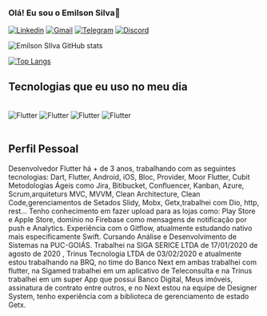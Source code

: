 ### Olá! Eu sou  o Emilson Silva👋

[![Linkedin](https://img.shields.io/badge/LinkedIn-0077B5?style=for-the-badge&logo=linkedin&logoColor=white)](https://www.linkedin.com/in/emilson-silva-2b324015a/)
[![Gmail](https://img.shields.io/badge/Gmail-D14836?style=for-the-badge&logo=gmail&logoColor=white)](https://mail.google.com/mail/u/0/#inbox?compose=new)
[![Telegram](https://img.shields.io/badge/Telegram-2CA5E0?style=for-the-badge&logo=telegram&logoColor=white)](https://web.telegram.org/k/)
[![Discord](https://img.shields.io/badge/Discord-7289DA?style=for-the-badge&logo=discord&logoColor=white)](https://discord.com/channels/@me)


![Emilson SIlva GitHub stats](https://github-readme-stats.vercel.app/api?username=emilson-silva&show_icons=true&theme=dracula)

[![Top Langs](https://github-readme-stats.vercel.app/api/top-langs/?username=emilson-silva)](https://github.com/emilson-silva)





## Tecnologias que eu uso no meu dia

<div style="display: inline_block"><br/>
  <img align="center" alt="Flutter" src=https://img.shields.io/badge/Flutter-02569B?style=for-the-badge&logo=flutter&logoColor=white/>
    <img align="center" alt="Flutter" src=https://img.shields.io/badge/Dart-0175C2?style=for-the-badge&logo=dart&logoColor=white>
    <img align="center" alt="Flutter" src=https://img.shields.io/badge/Node.js-43853D?style=for-the-badge&logo=node.js&logoColor=white>
    <img align="center" alt="Flutter" src=https://img.shields.io/badge/Kotlin-0095D5?&style=for-the-badge&logo=kotlin&logoColor=white>
</div><br/>

## Perfil Pessoal
Desenvolvedor Flutter há + de 3 anos, trabalhando com as seguintes tecnologias: Dart, Flutter, Android, iOS, Bloc, Provider, Moor Flutter, Cubit Metodologias Ágeis como Jira, Bitibucket, Confluencer, Kanban, Azure, Scrum,arquiteturs MVC, MVVM, Clean Architecture, Clean Code,gerenciamentos de Setados Slidy, Mobx, Getx,trabalhei com Dio, http, rest... Tenho conhecimento em fazer  upload para as lojas como: Play Store e Apple Store, domínio no Firebase como mensagens de notificação por push e Analytics. Experiência com o Gitflow, atualmente estudando nativo mais especificamente Swift. Cursando Análise e Desenvolvimento de Sistemas na PUC-GOIÁS. Trabalhei na SIGA SERICE LTDA de 17/01/2020 de agosto de 2020 , Trinus Tecnologia LTDA de 03/02/2020 e atualmente estou trabalhando na BRQ, no time do Banco Next em ambas trabalhei com flutter, na Sigamed trabalhei em um aplicativo de Teleconsulta e na Trinus trabalhei em um super App que possui Banco Digital, Meus imóveis, assinatura de contrato entre outros, e no Next estou na equipe de Designer System, tenho experiência com a biblioteca de gerenciamento de estado Getx.

